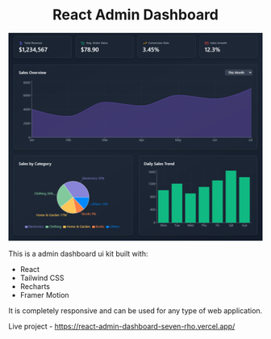 <h1 align="center">React Admin Dashboard</h1>

![Demo App](/public/screenshot-for-readme-1.png)


This is a admin dashboard ui kit built with:

-   React
-   Tailwind CSS
-   Recharts
-   Framer Motion

It is completely responsive and can be used for any type of web application.

Live project - https://react-admin-dashboard-seven-rho.vercel.app/


